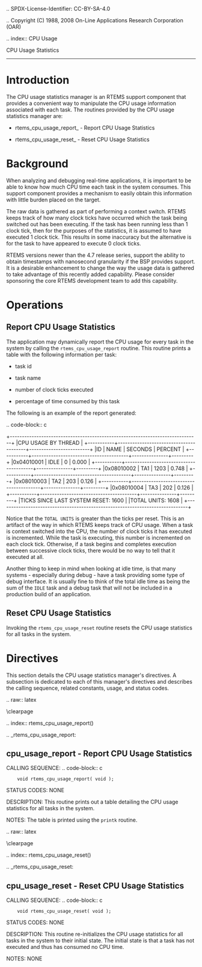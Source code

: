.. SPDX-License-Identifier: CC-BY-SA-4.0

.. Copyright (C) 1988, 2008 On-Line Applications Research Corporation (OAR)

.. index:: CPU Usage

CPU Usage Statistics
********************

Introduction
============

The CPU usage statistics manager is an RTEMS support component that provides a
convenient way to manipulate the CPU usage information associated with each
task.  The routines provided by the CPU usage statistics manager are:

- rtems_cpu_usage_report_ - Report CPU Usage Statistics

- rtems_cpu_usage_reset_ - Reset CPU Usage Statistics

Background
==========

When analyzing and debugging real-time applications, it is important to be able
to know how much CPU time each task in the system consumes.  This support
component provides a mechanism to easily obtain this information with little
burden placed on the target.

The raw data is gathered as part of performing a context switch.  RTEMS keeps
track of how many clock ticks have occurred which the task being switched out
has been executing.  If the task has been running less than 1 clock tick, then
for the purposes of the statistics, it is assumed to have executed 1 clock
tick.  This results in some inaccuracy but the alternative is for the task to
have appeared to execute 0 clock ticks.

RTEMS versions newer than the 4.7 release series, support the ability to obtain
timestamps with nanosecond granularity if the BSP provides support.  It is a
desirable enhancement to change the way the usage data is gathered to take
advantage of this recently added capability.  Please consider sponsoring the
core RTEMS development team to add this capability.

Operations
==========

Report CPU Usage Statistics
---------------------------

The application may dynamically report the CPU usage for every task in the
system by calling the ``rtems_cpu_usage_report`` routine.  This routine prints
a table with the following information per task:

- task id

- task name

- number of clock ticks executed

- percentage of time consumed by this task

The following is an example of the report generated:

.. code-block:: c

 +------------------------------------------------------------------------------+
 |CPU USAGE BY THREAD                                                           |
 +-----------+----------------------------------------+-------------------------+
 |ID         | NAME                                   | SECONDS       | PERCENT |
 +-----------+----------------------------------------+---------------+---------+
 |0x04010001 | IDLE                                   |             0 |   0.000 |
 +-----------+----------------------------------------+---------------+---------+
 |0x08010002 | TA1                                    |          1203 |   0.748 |
 +-----------+----------------------------------------+---------------+---------+
 |0x08010003 | TA2                                    |           203 |   0.126 |
 +-----------+----------------------------------------+---------------+---------+
 |0x08010004 | TA3                                    |           202 |   0.126 |
 +-----------+----------------------------------------+---------------+---------+
 |TICKS SINCE LAST SYSTEM RESET:                                           1600 |
 |TOTAL UNITS:                                                             1608 |
 +------------------------------------------------------------------------------+

Notice that the ``TOTAL UNITS`` is greater than the ticks per reset.  This is
an artifact of the way in which RTEMS keeps track of CPU usage.  When a task is
context switched into the CPU, the number of clock ticks it has executed is
incremented.  While the task is executing, this number is incremented on each
clock tick.  Otherwise, if a task begins and completes execution between
successive clock ticks, there would be no way to tell that it executed at all.

Another thing to keep in mind when looking at idle time, is that many systems -
especially during debug - have a task providing some type of debug interface.
It is usually fine to think of the total idle time as being the sum of the
``IDLE`` task and a debug task that will not be included in a production build
of an application.

Reset CPU Usage Statistics
--------------------------

Invoking the ``rtems_cpu_usage_reset`` routine resets the CPU usage statistics
for all tasks in the system.

Directives
==========

This section details the CPU usage statistics manager's directives.  A
subsection is dedicated to each of this manager's directives and describes the
calling sequence, related constants, usage, and status codes.

.. raw:: latex

   \clearpage

.. index:: rtems_cpu_usage_report()

.. _rtems_cpu_usage_report:

cpu_usage_report - Report CPU Usage Statistics
----------------------------------------------

CALLING SEQUENCE:
    .. code-block:: c

        void rtems_cpu_usage_report( void );

STATUS CODES:
    NONE

DESCRIPTION:
    This routine prints out a table detailing the CPU usage statistics for all
    tasks in the system.

NOTES:
    The table is printed using the ``printk`` routine.

.. raw:: latex

   \clearpage

.. index:: rtems_cpu_usage_reset()

.. _rtems_cpu_usage_reset:

cpu_usage_reset - Reset CPU Usage Statistics
--------------------------------------------

CALLING SEQUENCE:
    .. code-block:: c

        void rtems_cpu_usage_reset( void );

STATUS CODES:
    NONE

DESCRIPTION:
    This routine re-initializes the CPU usage statistics for all tasks in the
    system to their initial state.  The initial state is that a task has not
    executed and thus has consumed no CPU time.

NOTES:
    NONE
